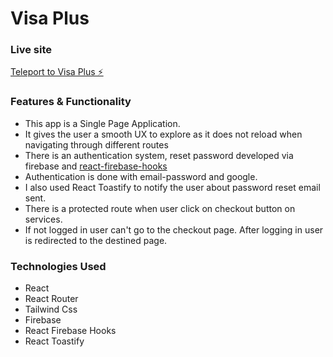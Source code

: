 # Visa Plus

### Live site

[Teleport to Visa Plus ⚡](https://visa-plus.web.app/)

### Features & Functionality

- This app is a Single Page Application.
- It gives the user a smooth UX to explore as it does not reload when navigating through different routes
- There is an authentication system, reset password developed via firebase and [react-firebase-hooks](https://github.com/CSFrequency/react-firebase-hooks)
- Authentication is done with email-password and google.
- I also used React Toastify to notify the user about password reset email sent.
- There is a protected route when user click on checkout button on services.
- If not logged in user can't go to the checkout page. After logging in user is redirected to the destined page.

### Technologies Used

- React
- React Router
- Tailwind Css
- Firebase
- React Firebase Hooks
- React Toastify
